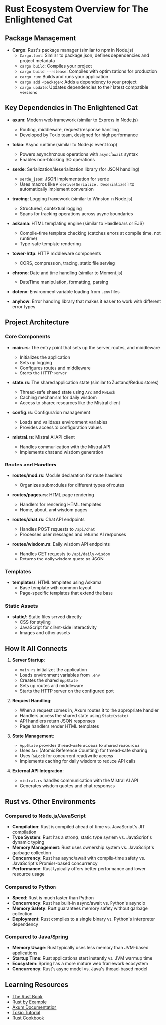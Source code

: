 # Rust Ecosystem Overview for The Enlightened Cat

## Package Management

- **Cargo**: Rust's package manager (similar to npm in Node.js)
  - `Cargo.toml`: Similar to package.json, defines dependencies and project metadata
  - `cargo build`: Compiles your project
  - `cargo build --release`: Compiles with optimizations for production
  - `cargo run`: Builds and runs your application
  - `cargo add <package>`: Adds a dependency to your project
  - `cargo update`: Updates dependencies to their latest compatible versions

## Key Dependencies in The Enlightened Cat

- **axum**: Modern web framework (similar to Express in Node.js)
  - Routing, middleware, request/response handling
  - Developed by Tokio team, designed for high performance

- **tokio**: Async runtime (similar to Node.js event loop)
  - Powers asynchronous operations with `async`/`await` syntax
  - Enables non-blocking I/O operations

- **serde**: Serialization/deserialization library (for JSON handling)
  - `serde_json`: JSON implementation for serde
  - Uses macros like `#[derive(Serialize, Deserialize)]` to automatically implement conversion

- **tracing**: Logging framework (similar to Winston in Node.js)
  - Structured, contextual logging
  - Spans for tracking operations across async boundaries

- **askama**: HTML templating engine (similar to Handlebars or EJS)
  - Compile-time template checking (catches errors at compile time, not runtime)
  - Type-safe template rendering

- **tower-http**: HTTP middleware components
  - CORS, compression, tracing, static file serving

- **chrono**: Date and time handling (similar to Moment.js)
  - DateTime manipulation, formatting, parsing

- **dotenv**: Environment variable loading from `.env` files

- **anyhow**: Error handling library that makes it easier to work with different error types

## Project Architecture

### Core Components

- **main.rs**: The entry point that sets up the server, routes, and middleware
  - Initializes the application
  - Sets up logging
  - Configures routes and middleware
  - Starts the HTTP server

- **state.rs**: The shared application state (similar to Zustand/Redux stores)
  - Thread-safe shared state using `Arc` and `RwLock`
  - Caching mechanism for daily wisdom
  - Access to shared resources like the Mistral client

- **config.rs**: Configuration management
  - Loads and validates environment variables
  - Provides access to configuration values

- **mistral.rs**: Mistral AI API client
  - Handles communication with the Mistral API
  - Implements chat and wisdom generation

### Routes and Handlers

- **routes/mod.rs**: Module declaration for route handlers
  - Organizes submodules for different types of routes

- **routes/pages.rs**: HTML page rendering
  - Handlers for rendering HTML templates
  - Home, about, and wisdom pages

- **routes/chat.rs**: Chat API endpoints
  - Handles POST requests to `/api/chat`
  - Processes user messages and returns AI responses

- **routes/wisdom.rs**: Daily wisdom API endpoints
  - Handles GET requests to `/api/daily-wisdom`
  - Returns the daily wisdom quote as JSON

### Templates

- **templates/**: HTML templates using Askama
  - Base template with common layout
  - Page-specific templates that extend the base

### Static Assets

- **static/**: Static files served directly
  - CSS for styling
  - JavaScript for client-side interactivity
  - Images and other assets

## How It All Connects

1. **Server Startup**:
   - `main.rs` initializes the application
   - Loads environment variables from `.env`
   - Creates the shared `AppState`
   - Sets up routes and middleware
   - Starts the HTTP server on the configured port

2. **Request Handling**:
   - When a request comes in, Axum routes it to the appropriate handler
   - Handlers access the shared state using `State(state)`
   - API handlers return JSON responses
   - Page handlers render HTML templates

3. **State Management**:
   - `AppState` provides thread-safe access to shared resources
   - Uses `Arc` (Atomic Reference Counting) for thread-safe sharing
   - Uses `RwLock` for concurrent read/write access
   - Implements caching for daily wisdom to reduce API calls

4. **External API Integration**:
   - `mistral.rs` handles communication with the Mistral AI API
   - Generates wisdom quotes and chat responses

## Rust vs. Other Environments

### Compared to Node.js/JavaScript

- **Compilation**: Rust is compiled ahead of time vs. JavaScript's JIT compilation
- **Type System**: Rust has a strong, static type system vs. JavaScript's dynamic typing
- **Memory Management**: Rust uses ownership system vs. JavaScript's garbage collection
- **Concurrency**: Rust has async/await with compile-time safety vs. JavaScript's Promise-based concurrency
- **Performance**: Rust typically offers better performance and lower resource usage

### Compared to Python

- **Speed**: Rust is much faster than Python
- **Concurrency**: Rust has built-in async/await vs. Python's asyncio
- **Memory Safety**: Rust guarantees memory safety without garbage collection
- **Deployment**: Rust compiles to a single binary vs. Python's interpreter dependency

### Compared to Java/Spring

- **Memory Usage**: Rust typically uses less memory than JVM-based applications
- **Startup Time**: Rust applications start instantly vs. JVM warmup time
- **Ecosystem**: Spring has a more mature web framework ecosystem
- **Concurrency**: Rust's async model vs. Java's thread-based model

## Learning Resources

- [The Rust Book](https://doc.rust-lang.org/book/)
- [Rust by Example](https://doc.rust-lang.org/rust-by-example/)
- [Axum Documentation](https://docs.rs/axum/latest/axum/)
- [Tokio Tutorial](https://tokio.rs/tokio/tutorial)
- [Rust Cookbook](https://rust-lang-nursery.github.io/rust-cookbook/)